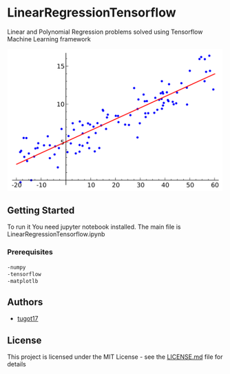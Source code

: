 # LinearRegressionTensorflow
Linear and Polynomial Regression problems solved using Tensorflow Machine Learning framework 

<img src="\data_files/title_plot.jpg" alt="drawing" width="500px"/>


## Getting Started

To run it You need jupyter notebook installed.
The main file is LinearRegressionTensorflow.ipynb

### Prerequisites
```
-numpy
-tensorflow
-matplotlb
```


## Authors

* [tugot17](https://github.com/tugot17)


## License

This project is licensed under the MIT License - see the [LICENSE.md](LICENSE.md) file for details



